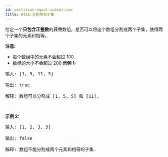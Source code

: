 ```yaml
---
id: partition-equal-subset-sum
title: 0416.分割等和子集
---
```

给定一个**只包含正整数**的**非空**数组。是否可以将这个数组分割成两个子集，使得两个子集的元素和相等。

**注意:**

- 每个数组中的元素不会超过 100
- 数组的大小不会超过 200
**示例 1:**


<pre>输入: [1, 5, 11, 5]<br/><br/>输出: true<br/><br/>解释: 数组可以分割成 [1, 5, 5] 和 [11].<br/></pre>

 

**示例 2:**


<pre>输入: [1, 2, 3, 5]<br/><br/>输出: false<br/><br/>解释: 数组不能分割成两个元素和相等的子集.<br/></pre>

 
